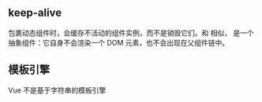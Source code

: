 ## keep-alive
包裹动态组件时，会缓存不活动的组件实例，而不是销毁它们。和 <transition> 相似，<keep-alive> 是一个抽象组件：它自身不会渲染一个 DOM 元素，也不会出现在父组件链中。

## 模板引擎
 Vue 不是基于字符串的模板引擎